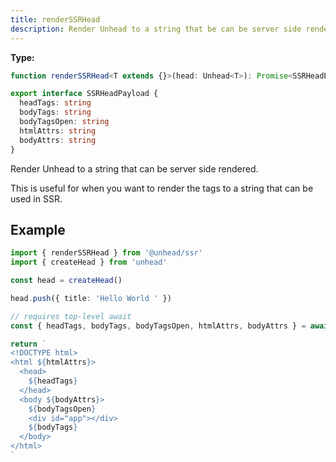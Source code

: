 ```yaml
---
title: renderSSRHead
description: Render Unhead to a string that be can be server side rendered.
---
```


**Type:**

```ts
function renderSSRHead<T extends {}>(head: Unhead<T>): Promise<SSRHeadPayload>
```

```ts
export interface SSRHeadPayload {
  headTags: string
  bodyTags: string
  bodyTagsOpen: string
  htmlAttrs: string
  bodyAttrs: string
}
```

Render Unhead to a string that can be server side rendered.

This is useful for when you want to render the tags to a string that can be used in SSR.

## Example

```ts
import { renderSSRHead } from '@unhead/ssr'
import { createHead } from 'unhead'

const head = createHead()

head.push({ title: 'Hello World ' })

// requires top-level await
const { headTags, bodyTags, bodyTagsOpen, htmlAttrs, bodyAttrs } = await renderSSRHead(head)

return `
<!DOCTYPE html>
<html ${htmlAttrs}>
  <head>
    ${headTags}
  </head>
  <body ${bodyAttrs}>
    ${bodyTagsOpen}
    <div id="app"></div>
    ${bodyTags}
  </body>
</html>
`
